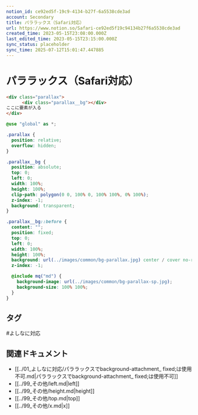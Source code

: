 ```yaml
---
notion_id: ce92ed5f-19c9-4134-b27f-6a5538cde3ad
account: Secondary
title: パララックス（Safari対応）
url: https://www.notion.so/Safari-ce92ed5f19c94134b27f6a5538cde3ad
created_time: 2023-05-15T23:08:00.000Z
last_edited_time: 2023-05-15T23:15:00.000Z
sync_status: placeholder
sync_time: 2025-07-12T15:01:47.447885
---
```

# パララックス（Safari対応）

```html
<div class="parallax">
      <div class="parallax__bg"></div>
ここに要素が入る
</div>
```
```scss
@use "global" as *;

.parallax {
  position: relative;
  overflow: hidden;
}

.parallax__bg {
  position: absolute;
  top: 0;
  left: 0;
  width: 100%;
  height: 100%;
  clip-path: polygon(0 0, 100% 0, 100% 100%, 0% 100%);
  z-index: -1;
  background: transparent;
}

.parallax__bg::before {
  content: "";
  position: fixed;
  top: 0;
  left: 0;
  width: 100%;
  height: 100%;
  background: url(../images/common/bg-parallax.jpg) center / cover no-repeat;
  z-index: -1;

  @include mq("md") {
    background-image: url(../images/common/bg-parallax-sp.jpg);
    background-size: 100% 100%;
  }
}
```

## タグ

#よしなに対応 

## 関連ドキュメント

- [[../01_よしなに対応/パララックスでbackground-attachment_ fixed;は使用不可.md|パララックスでbackground-attachment_ fixed;は使用不可]]
- [[../99_その他/left.md|left]]
- [[../99_その他/height.md|height]]
- [[../99_その他/top.md|top]]
- [[../99_その他/x.md|x]]
